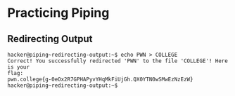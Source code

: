 # Practicing Piping
## Redirecting Output
```
hacker@piping~redirecting-output:~$ echo PWN > COLLEGE
Correct! You successfully redirected 'PWN' to the file 'COLLEGE'! Here is your 
flag:
pwn.college{g-0eOx2R7GPHAPyvYHqMkFiUjGh.QX0YTN0wSMwEzNzEzW}
hacker@piping~redirecting-output:~$
```
